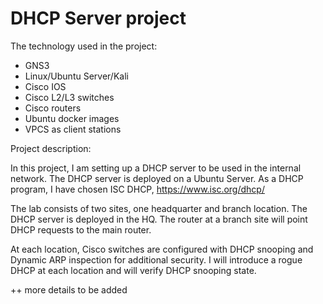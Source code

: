 # DHCP Server project

The technology used in the project:
- GNS3
- Linux/Ubuntu Server/Kali
- Cisco IOS
- Cisco L2/L3 switches
- Cisco routers
- Ubuntu docker images
- VPCS as client stations

Project description:

In this project, I am setting up a DHCP server to be used in the internal network. The DHCP server is deployed on a Ubuntu Server. As a DHCP program, I have chosen ISC DHCP, https://www.isc.org/dhcp/

The lab consists of two sites, one headquarter and branch location. The DHCP server is deployed in the HQ. The router at a branch site will point DHCP requests to the main router.

At each location, Cisco switches are configured with DHCP snooping and Dynamic ARP inspection for additional security.
I will introduce a rogue DHCP at each location and will verify DHCP snooping state.

++ more details to be added
